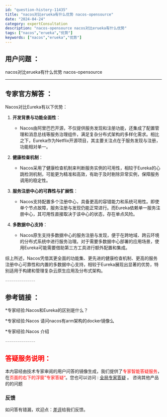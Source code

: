 ```yaml
---
id: "question-history-11435"
title: "nacos对比erueka有什么优势 nacos-opensource"
date: "2024-04-24"
category: expertConsultation
description: "nacos-opensource nacos对比erueka有什么优势"
tags: ["nacos","erueka","优势"]
keywords: ["nacos","erueka","优势"]
---
```


## 用户问题 ： 
 nacos对比erueka有什么优势 nacos-opensource 

---------------
## 专家官方解答 ：

Nacos对比Eureka有以下优势：

1. **开发背景与功能全面性**：
   - Nacos由阿里巴巴开源，不仅提供服务发现和注册功能，还集成了配置管理和消息总线等服务治理组件，满足复杂分布式架构的多样化需求。相比之下，Eureka作为Netflix开源项目，其主要关注点在于服务发现与注册，功能相对单一。

2. **健康检查机制**：
   - Nacos采用了健康检查机制来判断服务实例的可用性，相较于Eureka的心跳检测机制，可能更为精准和高效，有助于及时剔除异常实例，保障服务调用的稳定性。

3. **服务注册中心的可靠性与扩展性**：
   - Nacos支持配置多个注册中心，具备更高的容错能力和系统可用性。即使单个节点故障，服务注册与发现仍能正常进行。而Eureka依赖单一服务注册中心，其可用性直接取决于该中心的状态，存在单点风险。

4. **多数据中心支持**：
   - Nacos原生支持多数据中心的服务注册与发现，便于在跨地域、跨云环境的分布式系统中进行服务治理。对于需要多数据中心部署的应用场景，使用Eureka可能需要借助第三方工具进行额外配置和集成。

综上所述，Nacos凭借其更全面的功能集、更先进的健康检查机制、更高的服务注册中心可靠性和内置的多数据中心支持，相较于Eureka展现出显著的优势，特别适用于构建和管理复杂云原生应用及分布式架构。


<font color="#949494">---------------</font> 


## 参考链接 ：

*专家经验:Nacos和Eureka的区别是什么？ 
 
 *专家经验:Nacos 请问nacos有arm架构的docker镜像么 
 
 *专家经验:Nacos 介绍 


 <font color="#949494">---------------</font> 
 


## <font color="#FF0000">答疑服务说明：</font> 

本内容经由技术专家审阅的用户问答的镜像生成，我们提供了<font color="#FF0000">专家智能答疑服务</font>，在<font color="#FF0000">页面的右下的浮窗”专家答疑“</font>。您也可以访问 : [全局专家答疑](https://opensource.alibaba.com/chatBot) 。 咨询其他产品的的问题

### 反馈
如问答有错漏，欢迎点：[差评](https://ai.nacos.io/user/feedbackByEnhancerGradePOJOID?enhancerGradePOJOId=11719)给我们反馈。
